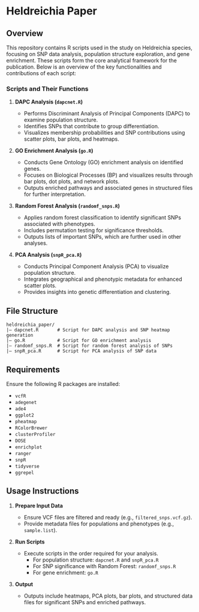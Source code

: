 # Heldreichia Paper

## Overview
This repository contains R scripts used in the study on Heldreichia species, focusing on SNP data analysis, population structure exploration, and gene enrichment. These scripts form the core analytical framework for the publication. Below is an overview of the key functionalities and contributions of each script:

### Scripts and Their Functions

1. **DAPC Analysis (`dapcnet.R`)**
   - Performs Discriminant Analysis of Principal Components (DAPC) to examine population structure.
   - Identifies SNPs that contribute to group differentiation.
   - Visualizes membership probabilities and SNP contributions using scatter plots, bar plots, and heatmaps.

2. **GO Enrichment Analysis (`go.R`)**
   - Conducts Gene Ontology (GO) enrichment analysis on identified genes.
   - Focuses on Biological Processes (BP) and visualizes results through bar plots, dot plots, and network plots.
   - Outputs enriched pathways and associated genes in structured files for further interpretation.

3. **Random Forest Analysis (`randomf_snps.R`)**
   - Applies random forest classification to identify significant SNPs associated with phenotypes.
   - Includes permutation testing for significance thresholds.
   - Outputs lists of important SNPs, which are further used in other analyses.

4. **PCA Analysis (`snpR_pca.R`)**
   - Conducts Principal Component Analysis (PCA) to visualize population structure.
   - Integrates geographical and phenotypic metadata for enhanced scatter plots.
   - Provides insights into genetic differentiation and clustering.

## File Structure

```
heldreichia_paper/
|— dapcnet.R       # Script for DAPC analysis and SNP heatmap generation
|— go.R            # Script for GO enrichment analysis
|— randomf_snps.R  # Script for random forest analysis of SNPs
|— snpR_pca.R      # Script for PCA analysis of SNP data
```

## Requirements

Ensure the following R packages are installed:

- `vcfR`
- `adegenet`
- `ade4`
- `ggplot2`
- `pheatmap`
- `RColorBrewer`
- `clusterProfiler`
- `DOSE`
- `enrichplot`
- `ranger`
- `snpR`
- `tidyverse`
- `ggrepel`

## Usage Instructions

1. **Prepare Input Data**
   - Ensure VCF files are filtered and ready (e.g., `filtered_snps.vcf.gz`).
   - Provide metadata files for populations and phenotypes (e.g., `sample.list`).

2. **Run Scripts**
   - Execute scripts in the order required for your analysis.
     - For population structure: `dapcnet.R` and `snpR_pca.R`
     - For SNP significance with Random Forest: `randomf_snps.R`
     - For gene enrichment: `go.R`

3. **Output**
   - Outputs include heatmaps, PCA plots, bar plots, and structured data files for significant SNPs and enriched pathways.

